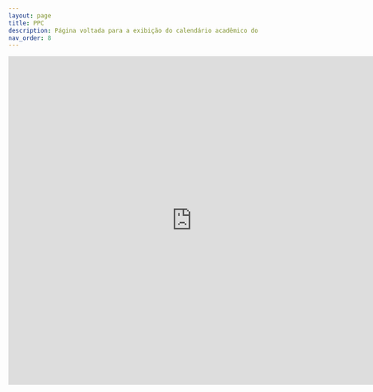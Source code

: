 ```yaml
---
layout: page
title: PPC
description: Página voltada para a exibição do calendário acadêmico do câmpus.
nav_order: 8
---
```


<iframe src="https://docs.google.com/gview?url=https://organizadorif.github.io/COMP4/assets/pdfs/ppc.pdf&embedded=true" style="width:735px; height:660px;" frameborder="0"></iframe>
